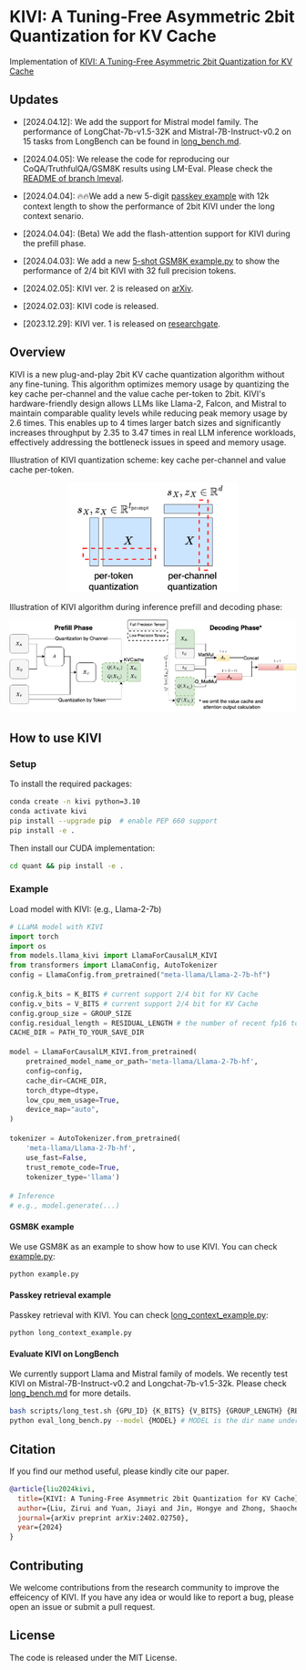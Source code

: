 # KIVI: A Tuning-Free Asymmetric 2bit Quantization for KV Cache

Implementation of [KIVI: A Tuning-Free Asymmetric 2bit Quantization for KV Cache](https://arxiv.org/abs/2402.02750)

## Updates

- [2024.04.12]: We add the support for Mistral model family. The performance of LongChat-7b-v1.5-32K and Mistral-7B-Instruct-v0.2 on 15 tasks from LongBench can be found in [long_bench.md](./docs/long_bench.md).

- [2024.04.05]: We release the code for reproducing our CoQA/TruthfulQA/GSM8K results using LM-Eval. Please check the [README of branch lmeval](https://github.com/jy-yuan/KIVI/tree/lmeval).

- [2024.04.04]: 🔥🔥We add a new 5-digit [passkey example](./long_context_example.py) with 12k context length to show the performance of 2bit KIVI under the long context senario.

- [2024.04.04]: (Beta) We add the flash-attention support for KIVI during the prefill phase. 

- [2024.04.03]: We add a new [5-shot GSM8K example.py](./example.py) to show the performance of 2/4 bit KIVI with 32 full precision tokens.

- [2024.02.05]: KIVI ver. 2 is released on [arXiv](https://arxiv.org/abs/2402.02750).

- [2024.02.03]: KIVI code is released.

- [2023.12.29]: KIVI ver. 1 is released on [researchgate](https://www.researchgate.net/publication/376831635_KIVI_Plug-and-play_2bit_KV_Cache_Quantization_with_Streaming_Asymmetric_Quantization).

## Overview

KIVI is a new plug-and-play 2bit KV cache quantization algorithm without any fine-tuning. This algorithm optimizes memory usage by quantizing the key cache per-channel and the value cache per-token to 2bit. KIVI's hardware-friendly design allows LLMs like Llama-2, Falcon, and Mistral to maintain comparable quality levels while reducing peak memory usage by 2.6 times. This enables up to 4 times larger batch sizes and significantly increases throughput by 2.35 to 3.47 times in real LLM inference workloads, effectively addressing the bottleneck issues in speed and memory usage.

Illustration of KIVI quantization scheme: key cache per-channel and value cache per-token.
<p align="center">
<img width="300" src="./img/quant_scheme.png">
</p>

Illustration of KIVI algorithm during inference prefill and decoding phase:
<p align="center">
<img width="700" src="./img/algo.png">
</p>

## How to use KIVI

### Setup

To install the required packages:

```bash
conda create -n kivi python=3.10
conda activate kivi
pip install --upgrade pip  # enable PEP 660 support
pip install -e .
```

Then install our CUDA implementation:

```bash
cd quant && pip install -e .
```

### Example

Load model with KIVI: (e.g., Llama-2-7b)

```python
# LLaMA model with KIVI
import torch
import os
from models.llama_kivi import LlamaForCausalLM_KIVI
from transformers import LlamaConfig, AutoTokenizer
config = LlamaConfig.from_pretrained("meta-llama/Llama-2-7b-hf")

config.k_bits = K_BITS # current support 2/4 bit for KV Cache
config.v_bits = V_BITS # current support 2/4 bit for KV Cache
config.group_size = GROUP_SIZE
config.residual_length = RESIDUAL_LENGTH # the number of recent fp16 tokens
CACHE_DIR = PATH_TO_YOUR_SAVE_DIR

model = LlamaForCausalLM_KIVI.from_pretrained(
    pretrained_model_name_or_path='meta-llama/Llama-2-7b-hf',
    config=config,
    cache_dir=CACHE_DIR,
    torch_dtype=dtype,
    low_cpu_mem_usage=True,
    device_map="auto",
)

tokenizer = AutoTokenizer.from_pretrained(
    'meta-llama/Llama-2-7b-hf', 
    use_fast=False, 
    trust_remote_code=True, 
    tokenizer_type='llama')

# Inference
# e.g., model.generate(...)
```

#### GSM8K example
We use GSM8K as an example to show how to use KIVI. You can check [example.py](./example.py):

```bash
python example.py
```

#### Passkey retrieval example

Passkey retrieval with KIVI. You can check [long_context_example.py](./long_context_example.py):

```bash
python long_context_example.py
```

#### Evaluate KIVI on LongBench

We currently support Llama and Mistral family of models. We recently test KIVI on Mistral-7B-Instruct-v0.2 and Longchat-7b-v1.5-32k. Please check [long_bench.md](./docs/long_bench.md) for more details.
```bash
bash scripts/long_test.sh {GPU_ID} {K_BITS} {V_BITS} {GROUP_LENGTH} {RESIDUAL_LENGTH} {MODEL_NAME}
python eval_long_bench.py --model {MODEL} # MODEL is the dir name under pred/ Currently it support Llama family model and Mistral model.
```

## Citation

If you find our method useful, please kindly cite our paper.

```bibtex
@article{liu2024kivi,
  title={KIVI: A Tuning-Free Asymmetric 2bit Quantization for KV Cache},
  author={Liu, Zirui and Yuan, Jiayi and Jin, Hongye and Zhong, Shaochen and Xu, Zhaozhuo and Braverman, Vladimir and Chen, Beidi and Hu, Xia},
  journal={arXiv preprint arXiv:2402.02750},
  year={2024}
}
```

## Contributing
We welcome contributions from the research community to improve the effeicency of KIVI. If you have any idea or would like to report a bug, please open an issue or submit a pull request.

## License
The code is released under the MIT License.
